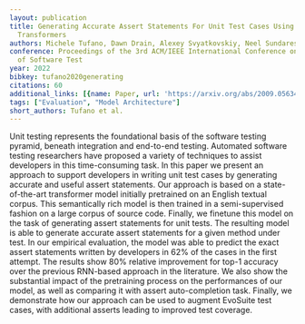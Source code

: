 ```yaml
---
layout: publication
title: Generating Accurate Assert Statements For Unit Test Cases Using Pretrained
  Transformers
authors: Michele Tufano, Dawn Drain, Alexey Svyatkovskiy, Neel Sundaresan
conference: Proceedings of the 3rd ACM/IEEE International Conference on Automation
  of Software Test
year: 2022
bibkey: tufano2020generating
citations: 60
additional_links: [{name: Paper, url: 'https://arxiv.org/abs/2009.05634'}]
tags: ["Evaluation", "Model Architecture"]
short_authors: Tufano et al.
---
```

Unit testing represents the foundational basis of the software testing
pyramid, beneath integration and end-to-end testing. Automated software testing
researchers have proposed a variety of techniques to assist developers in this
time-consuming task. In this paper we present an approach to support developers
in writing unit test cases by generating accurate and useful assert statements.
Our approach is based on a state-of-the-art transformer model initially
pretrained on an English textual corpus. This semantically rich model is then
trained in a semi-supervised fashion on a large corpus of source code. Finally,
we finetune this model on the task of generating assert statements for unit
tests. The resulting model is able to generate accurate assert statements for a
given method under test. In our empirical evaluation, the model was able to
predict the exact assert statements written by developers in 62% of the cases
in the first attempt. The results show 80% relative improvement for top-1
accuracy over the previous RNN-based approach in the literature. We also show
the substantial impact of the pretraining process on the performances of our
model, as well as comparing it with assert auto-completion task. Finally, we
demonstrate how our approach can be used to augment EvoSuite test cases, with
additional asserts leading to improved test coverage.